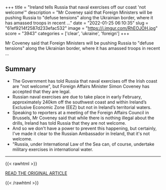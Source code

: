 +++
title = "Ireland tells Russia that naval exercises off our coast 'not welcome'"
description = "Mr Coveney said that Foreign Ministers will be pushing Russia to \"defuse tensions\" along the Ukrainian border, where it has amassed troops in recent ..."
date = "2022-01-25 06:10:35"
slug = "61ef9214f2587d233efac532"
image = "https://i.imgur.com/RhEOJOH.jpg"
score = "3943"
categories = ['clear', 'ukraine', 'foreign']
+++

Mr Coveney said that Foreign Ministers will be pushing Russia to \"defuse tensions\" along the Ukrainian border, where it has amassed troops in recent ...

## Summary

- The Government has told Russia that naval exercises off the Irish coast are "not welcome", but Foreign Affairs Minister Simon Coveney has accepted that they are legal.
- Russian naval exercises are due to take place in early February, approximately 240km off the southwest coast and within Ireland’s Exclusive Economic Zone (EEZ) but not in Ireland’s territorial waters.
- Speaking to reporters at a meeting of the Foreign Affairs Council in Brussels, Mr Coveney said that while there is nothing illegal about the drills, Ireland has told Russia that they are not welcome.
- And so we don't have a power to prevent this happening, but certainly, I've made it clear to the Russian Ambassador in Ireland, that it's not welcome.
- "Russia, under International Law of the Sea can, of course, undertake military exercises in international water.

---

{{< rawhtml >}}
  <p class="article-category">
    <a target="_blank" href="https://www.irishexaminer.com/news/arid-40791954.html">READ THE ORIGINAL ARTICLE</a>
  </p>
{{< /rawhtml >}}
